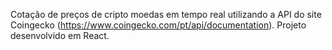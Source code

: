 Cotação de preços de cripto moedas em tempo real utilizando a API do site Coingecko (https://www.coingecko.com/pt/api/documentation).  Projeto desenvolvido em React.

